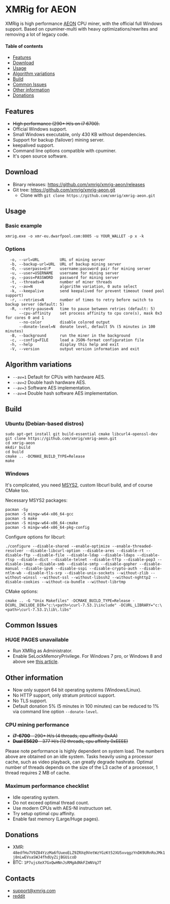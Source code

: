# XMRig for AEON
XMRig is high performance [AEON](http://www.aeon.cash/) CPU miner, with the official full Windows support.
Based on cpuminer-multi with heavy optimizations/rewrites and removing a lot of legacy code.

#### Table of contents
* [Features](#features)
* [Download](#download)
* [Usage](#usage)
* [Algorithm variations](#algorithm-variations)
* [Build](#build)
* [Common Issues](#common-issues)
* [Other information](#other-information)
* [Donations](#Donations)

## Features
* ~~High performance (290+ H/s on i7 6700).~~
* Official Windows support.
* Small Windows executable, only 430 KB without dependencies.
* Support for backup (failover) mining server.
* keepalived support.
* Command line options compatible with cpuminer.
* It's open source software.

## Download
* Binary releases: https://github.com/xmrig/xmrig-aeon/releases
* Git tree: https://github.com/xmrig/xmrig-aeon.git
  * Clone with `git clone https://github.com/xmrig/xmrig-aeon.git`

## Usage
### Basic example
```
xmrig.exe -o xmr-eu.dwarfpool.com:8005 -u YOUR_WALLET -p x -k
```

### Options
```
  -o, --url=URL         URL of mining server
  -b, --backup-url=URL  URL of backup mining server
  -O, --userpass=U:P    username:password pair for mining server
  -u, --user=USERNAME   username for mining server
  -p, --pass=PASSWORD   password for mining server
  -t, --threads=N       number of miner threads
  -v, --av=N            algorithm variation, 0 auto select
  -k, --keepalive       send keepalived for prevent timeout (need pool support)
  -r, --retries=N       number of times to retry before switch to backup server (default: 5)
  -R, --retry-pause=N   time to pause between retries (default: 5)
      --cpu-affinity    set process affinity to cpu core(s), mask 0x3 for cores 0 and 1
      --no-color        disable colored output
      --donate-level=N  donate level, default 5% (5 minutes in 100 minutes)
  -B, --background      run the miner in the background
  -c, --config=FILE     load a JSON-format configuration file
  -h, --help            display this help and exit
  -V, --version         output version information and exit
```

## Algorithm variations
* `--av=1` Default for CPUs with hardware AES.
* `--av=2` Double hash hardware AES.
* `--av=3` Software AES implementation.
* `--av=4` Double hash software AES implementation.

## Build
### Ubuntu (Debian-based distros)
```
sudo apt-get install git build-essential cmake libcurl4-openssl-dev
git clone https://github.com/xmrig/xmrig-aeon.git
cd xmrig-aeon
mkdir build
cd build
cmake .. -DCMAKE_BUILD_TYPE=Release
make
```

### Windows
It's complicated, you need [MSYS2](http://www.msys2.org/), custom libcurl build, and of course CMake too.

Necessary MSYS2 packages:
```
pacman -Sy
pacman -S mingw-w64-x86_64-gcc
pacman -S make
pacman -S mingw-w64-x86_64-cmake
pacman -S mingw-w64-x86_64-pkg-config
```
Configure options for libcurl:
```
./configure --disable-shared --enable-optimize --enable-threaded-resolver --disable-libcurl-option --disable-ares --disable-rt --disable-ftp --disable-file --disable-ldap --disable-ldaps --disable-rtsp --disable-dict --disable-telnet --disable-tftp --disable-pop3 --disable-imap --disable-smb --disable-smtp --disable-gopher --disable-manual --disable-ipv6 --disable-sspi --disable-crypto-auth --disable-ntlm-wb --disable-tls-srp --disable-unix-sockets --without-zlib --without-winssl --without-ssl --without-libssh2 --without-nghttp2 --disable-cookies --without-ca-bundle --without-librtmp
```
CMake options:
```
cmake .. -G "Unix Makefiles" -DCMAKE_BUILD_TYPE=Release -DCURL_INCLUDE_DIR="c:\<path>\curl-7.53.1\include" -DCURL_LIBRARY="c:\<path>\curl-7.53.1\lib\.libs"
```

## Common Issues
### HUGE PAGES unavailable
* Run XMRig as Administrator.
* Enable SeLockMemoryPrivilege. For Windows 7 pro, or Windows 8 and above see [this article](https://msdn.microsoft.com/en-gb/library/ms190730.aspx).

## Other information
* Now only support 64 bit operating systems (Windows/Linux).
* No HTTP support, only stratum protocol support.
* No TLS support.
* Default donation 5% (5 minutes in 100 minutes) can be reduced to 1% via command line option `--donate-level`.


### CPU mining performance
* ~~**i7-6700** - 290+ H/s (4 threads, cpu affinity 0xAA)~~
* ~~**Dual E5620** - 377 H/s (12 threads, cpu affinity 0xEEEE)~~

Please note performance is highly dependent on system load. The numbers above are obtained on an idle system. Tasks heavily using a processor cache, such as video playback, can greatly degrade hashrate. Optimal number of threads depends on the size of the L3 cache of a processor, 1 thread requires 2 MB of cache.

### Maximum performance checklist
* Idle operating system.
* Do not exceed optimal thread count.
* Use modern CPUs with AES-NI instructuon set.
* Try setup optimal cpu affinity.
* Enable fast memory (Large/Huge pages).

## Donations
* XMR: `48edfHu7V9Z84YzzMa6fUueoELZ9ZRXq9VetWzYGzKt52XU5xvqgzYnDK9URnRoJMk1j8nLwEVsaSWJ4fhdUyZijBGUicoD`
* BTC: `1P7ujsXeX7GxQwHNnJsRMgAdNkFZmNVqJT`

## Contacts
* support@xmrig.com
* [reddit](https://www.reddit.com/user/XMRig/)
